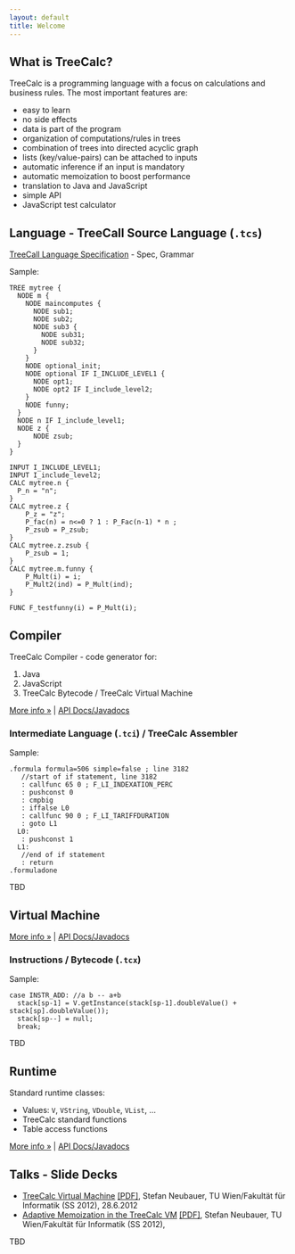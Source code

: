```yaml
---
layout: default
title: Welcome
---
```



## What is TreeCalc?

TreeCalc is a programming language with a focus on calculations
and business rules. The most important features are:

* easy to learn
* no side effects
* data is part of the program
* organization of computations/rules in trees
* combination of trees into directed acyclic graph
* lists (key/value-pairs) can be attached to inputs
* automatic inference if an input is mandatory
* automatic memoization to boost performance
* translation to Java and JavaScript
* simple API
* JavaScript test calculator



## Language - TreeCall Source Language (`.tcs`)

[TreeCall Language Specification](lang/spec.html) - Spec, Grammar

Sample:

~~~
TREE mytree {
  NODE m {
    NODE maincomputes {
      NODE sub1;
      NODE sub2;
      NODE sub3 {
        NODE sub31;
        NODE sub32;
      }
    }
    NODE optional_init;
    NODE optional IF I_INCLUDE_LEVEL1 {
      NODE opt1;
      NODE opt2 IF I_include_level2;
    }
    NODE funny;
  }
  NODE n IF I_include_level1;
  NODE z {
      NODE zsub;
  }
}

INPUT I_INCLUDE_LEVEL1;
INPUT I_include_level2;
CALC mytree.n {
  P_n = "n";
}
CALC mytree.z {
    P_z = "z";
    P_fac(n) = n<=0 ? 1 : P_Fac(n-1) * n ;
    P_zsub = P_zsub;
}                   
CALC mytree.z.zsub {
    P_zsub = 1;
}
CALC mytree.m.funny {
    P_Mult(i) = i;
    P_Mult2(ind) = P_Mult(ind);
}

FUNC F_testfunny(i) = P_Mult(i);
~~~


## Compiler

TreeCalc Compiler - code generator for:

1. Java
2. JavaScript
3. TreeCalc Bytecode / TreeCalc Virtual Machine


[More info »](https://github.com/treecalc/compiler)  |  [API Docs/Javadocs](javadocs/compiler)

### Intermediate Language (`.tci`) / TreeCalc Assembler

Sample:

~~~
.formula formula=506 simple=false ; line 3182
   //start of if statement, line 3182
   : callfunc 65 0 ; F_LI_INDEXATION_PERC
   : pushconst 0
   : cmpbig
   : iffalse L0
   : callfunc 90 0 ; F_LI_TARIFFDURATION
   : goto L1
  L0:
   : pushconst 1
  L1:
   //end of if statement
   : return
.formuladone
~~~

TBD



## Virtual Machine

[More info »](https://github.com/treecalc/virtual-machine)  |  [API Docs/Javadocs](javadocs/virtual-machine)


### Instructions / Bytecode (`.tcx`)

Sample:

~~~
case INSTR_ADD: //a b -- a+b
  stack[sp-1] = V.getInstance(stack[sp-1].doubleValue() + stack[sp].doubleValue());
  stack[sp--] = null;
  break;
~~~


TBD


## Runtime 

Standard runtime classes:

- Values: `V`, `VString`, `VDouble`, `VList`, ...
- TreeCalc standard functions
- Table access functions


[More info »](https://github.com/treecalc/runtime-java)  |  [API Docs/Javadocs](javadocs/runtime)




## Talks - Slide Decks

- [TreeCalc Virtual Machine](talks/treecalc-vm-intro.html) [[PDF]](talks/treecalc-vm-intro.pdf), Stefan Neubauer, TU Wien/Fakultät für Informatik (SS 2012), 28.6.2012
- [Adaptive Memoization in the TreeCalc VM](talks/treecalc-vm-adaptive-memoization.html)  [[PDF]](talks/treecalc-vm-adaptive-memoization.pdf), Stefan Neubauer, TU Wien/Fakultät für Informatik (SS 2012),

TBD

